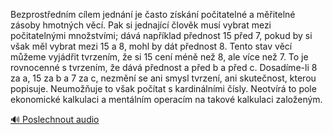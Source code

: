 
Bezprostředním cílem jednání je často získání počitatelné a měřitelné zásoby hmotných věcí. Pak si jednající člověk musí vybrat mezi počitatelnými množstvími; dává například přednost 15 před 7, pokud by si však měl vybrat mezi 15 a 8, mohl by dát přednost 8. Tento stav věcí můžeme vyjádřit tvrzením, že si 15 cení méně než 8, ale více než 7. To je rovnocenné s tvrzením, že dává přednost a před b a před c. Dosadíme-li 8 za a, 15 za b a 7 za c, nezmění se ani smysl tvrzení, ani skutečnost, kterou popisuje. Neumožňuje to však počítat s kardinálními čísly. Neotvírá to pole ekonomické kalkulaci a mentálním operacím na takové kalkulaci založeným.

[🔊 Poslechnout audio](/data/7-paragraphs/audio/chapter_42/para_001-Bezprostednm-clem-jednn-je-asto-zskn-poi.mp3)
